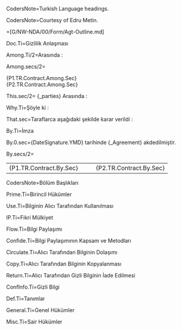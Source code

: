 CodersNote=Turkish Language headings.

CodersNote=Courtesy of Edru Metin.

=[G/NW-NDA/00/Form/Agt-Outline.md]

Doc.Ti=Gizlilik Anlaşması

Among.Ti/2=Arasında :

Among.secs/2=<ul type="none" style="padding-left: 0"><li>{P1.TR.Contract.Among.Sec}</li><li>{P2.TR.Contract.Among.Sec}</li></ul>

This.sec/2= {_parties} Arasında :

Why.Ti=Şöyle ki :

That.sec=Taraflarca aşağıdaki şekilde karar verildi :

By.Ti=İmza

By.0.sec={DateSignature.YMD} tarihinde {_Agreement} akdedilmiştir.

By.secs/2=<table><tr><td valign=top>{P1.TR.Contract.By.Sec}</td><td valign=top>   </td><td valign=top>{P2.TR.Contract.By.Sec}</td></tr></table>

CodersNote=Bölüm Başlıkları

Prime.Ti=Birincil Hükümler

Use.Ti=Bilginin Alıcı Tarafından Kullanılması

IP.Ti=Fikri Mülkiyet

Flow.Ti=Bilgi Paylaşımı

Confide.Ti=Bilgi Paylaşımının Kapsam ve Metodları

Circulate.Ti=Alıcı Tarafından Bilginin Dolaşımı

Copy.Ti=Alıcı Tarafından Bilginin Kopyalanması

Return.Ti=Alıcı Tarafından Gizli Bilginin İade Edilmesi

ConfInfo.Ti=Gizli Bilgi

Def.Ti=Tanımlar

General.Ti=Genel Hükümler

Misc.Ti=Sair Hükümler

